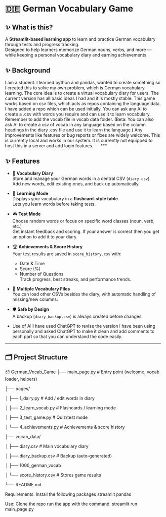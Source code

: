 # 🇩🇪 German Vocabulary Game

## ✨ What is this?
A **Streamlit-based learning app** to learn and practice German vocabulary through tests and progress tracking.  
Designed to help learners memorize German nouns, verbs, and more — while keeping a personal vocabulary diary and earning achievements.  

## ✨ Background
I am a student. I learned python and pandas, wanted to create something so I created this to solve my own problem, which is German vocabulary learning. 
The core idea is to create a virtual vocabulary diary for users.
The current version has all basic ideas I had and it is mostly stable.
This game works based on csv files, which acts as repos containing the language data. I have added a repo which can be used initially. 
You can ask any AI to create a .csv with words you require and can use it to learn vocabulary. Remember to add the vocab file in vocab data folder.
(Beta: You can also ask AI to create a csv of vocab in any language based on the column headings in the diary .csv file and use it to learn the language.)
Any improvements like features or bug reports or fixes are widely welcome.
This is currently local and works in our system. It is currently not equipped to host this in a server and add login features.
---***

## ✨ Features

- 📘 **Vocabulary Diary**  
  Store and manage your German words in a central CSV (`diary.csv`).  
  Add new words, edit existing ones, and back up automatically.  

- 📖 **Learning Mode**  
  Displays your vocabulary in a **flashcard-style table**.  
  Lets you learn words before taking tests.  

- 🎮 **Test Mode**  
  Choose random words or focus on specific word classes (noun, verb, etc.)  
  Get instant feedback and scoring.
  If your answer is correct then you get an option to add it to your diary.

- 🏆 **Achievements & Score History**  
  Your test results are saved in `score_history.csv` with:
  - Date & Time  
  - Score (%)  
  - Number of Questions  
  Track progress, best streaks, and performance trends.  

- 🔄 **Multiple Vocabulary Files**  
  You can load other CSVs besides the diary, with automatic handling of missing/new columns.   

- 🛡️ **Safe by Design**  
  A backup (`diary_backup.csv`) is always created before changes.  

- Use of AI
  I have used ChatGPT to revise the version I have been using personally and asked ChatGPT to make it clean and add comments    to each part so that you can understand the code easily.
---

## 🗂️ Project Structure

📦 German_Vocab_Game
├── main_page.py # Entry point (welcome, vocab loader, helpers)

├── pages/

│ ├── 1_dairy.py # Add / edit words in diary

│ ├── 2_learn_vocab.py # Flashcards / learning mode

│ ├── 3_test_game.py # Quiz/test mode

│ └── 4_achievements.py # Achievements & score history

├── vocab_data/

│ ├── diary.csv # Main vocabulary diary

│ ├── diary_backup.csv # Backup (auto-generated)

│ ├── 1000_german_vocab

│ └── score_history.csv # Stores game results

└── README.md

Requirements:
Install the following packages
streamlit
pandas

Use:
Clone the repo
run the app with the command: streamlit run main_page.py
